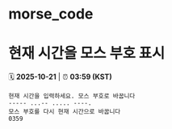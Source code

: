 # morse_code
# 현재 시간을 모스 부호 표시
<!-- MORSE_TIME_START -->
🗓️ **2025-10-21** | ⏰ **03:59 (KST)**

```
현재 시간을 입력하세요. 모스 부호로 바꿉니다
----- ...-- ..... ----.
모스 부호를 다시 현재 시간으로 바꿉니다
0359
```
<!-- MORSE_TIME_END -->
